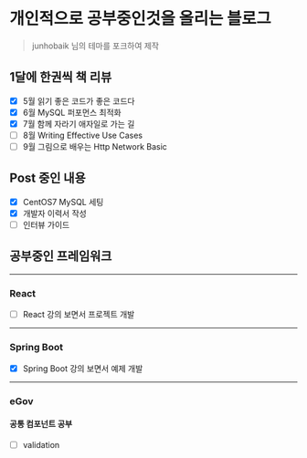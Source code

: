 # 개인적으로 공부중인것을 올리는 블로그

> junhobaik 님의 테마를 포크하여 제작

## 1달에 한권씩 책 리뷰

- [x] 5월 읽기 좋은 코드가 좋은 코드다
- [x] 6월 MySQL 퍼포먼스 최적화
- [x] 7월 함께 자라기 애자일로 가는 길
- [ ] 8월 Writing Effective Use Cases
- [ ] 9월 그림으로 배우는 Http Network Basic

## Post 중인 내용

- [x] CentOS7 MySQL 세팅
- [x] 개발자 이력서 작성
- [ ] 인터뷰 가이드

## 공부중인 프레임워크

---

### React

- [ ] React 강의 보면서 프로젝트 개발

---

### Spring Boot

- [x] Spring Boot 강의 보면서 예제 개발

---

### eGov

#### 공통 컴포넌트 공부

- [ ] validation
